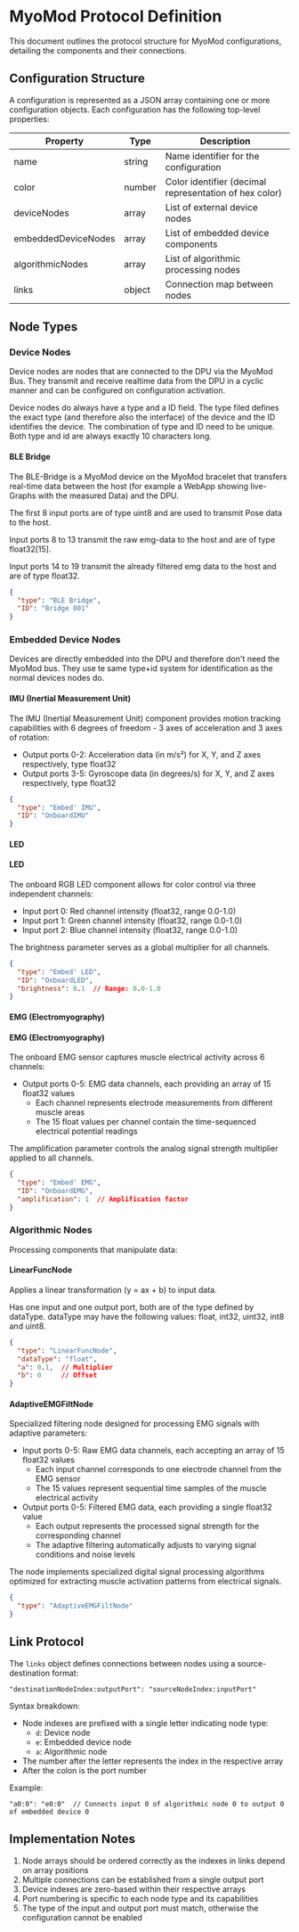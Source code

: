 # MyoMod Protocol Definition

This document outlines the protocol structure for MyoMod configurations, detailing the components and their connections.

## Configuration Structure

A configuration is represented as a JSON array containing one or more configuration objects. Each configuration has the following top-level properties:

| Property | Type | Description |
|----------|------|-------------|
| name | string | Name identifier for the configuration |
| color | number | Color identifier (decimal representation of hex color) |
| deviceNodes | array | List of external device nodes |
| embeddedDeviceNodes | array | List of embedded device components |
| algorithmicNodes | array | List of algorithmic processing nodes |
| links | object | Connection map between nodes |

## Node Types

### Device Nodes
Device nodes are nodes that are connected to the DPU via the MyoMod Bus. They transmit and receive realtime data from the DPU in a cyclic manner and can be configured on configuration activation.

Device nodes do always have a type and a ID field. The type filed defines the exact type (and therefore also the interface) of the device and the ID identifies the device. The combination of type and ID need to be unique.
Both type and id are always exactly 10 characters long.

#### BLE Bridge

The BLE-Bridge is a MyoMod device on the MyoMod bracelet that transfers real-time data between the host (for example a WebApp showing live-Graphs with the measured Data) and the DPU.

The first 8 input ports are of type uint8 and are used to transmit Pose data to the host.

Input ports 8 to 13 transmit the raw emg-data to the host and are of type float32[15].

Input ports 14 to 19 transmit the already filtered emg data to the host and are of type float32.

```json
{
  "type": "BLE Bridge",
  "ID": "Bridge 001"
}
```

### Embedded Device Nodes

Devices are directly embedded into the DPU and therefore don't need the MyoMod bus. They use te same type+id system for identification as the normal devices nodes do.

#### IMU (Inertial Measurement Unit)
The IMU (Inertial Measurement Unit) component provides motion tracking capabilities with 6 degrees of freedom - 3 axes of acceleration and 3 axes of rotation:

- Output ports 0-2: Acceleration data (in m/s²) for X, Y, and Z axes respectively, type float32
- Output ports 3-5: Gyroscope data (in degrees/s) for X, Y, and Z axes respectively, type float32


```json
{
  "type": "Embed' IMU",
  "ID": "OnboardIMU"
}
```

#### LED
#### LED
The onboard RGB LED component allows for color control via three independent channels:

- Input port 0: Red channel intensity (float32, range 0.0-1.0)
- Input port 1: Green channel intensity (float32, range 0.0-1.0)
- Input port 2: Blue channel intensity (float32, range 0.0-1.0)

The brightness parameter serves as a global multiplier for all channels.

```json
{
  "type": "Embed' LED",
  "ID": "OnboardLED",
  "brightness": 0.1  // Range: 0.0-1.0
}
```

#### EMG (Electromyography)
#### EMG (Electromyography)
The onboard EMG sensor captures muscle electrical activity across 6 channels:

- Output ports 0-5: EMG data channels, each providing an array of 15 float32 values
    - Each channel represents electrode measurements from different muscle areas
    - The 15 float values per channel contain the time-sequenced electrical potential readings

The amplification parameter controls the analog signal strength multiplier applied to all channels.


```json
{
  "type": "Embed' EMG",
  "ID": "OnboardEMG",
  "amplification": 1  // Amplification factor
}
```

### Algorithmic Nodes

Processing components that manipulate data:

#### LinearFuncNode
Applies a linear transformation (y = ax + b) to input data.

Has one input and one output port, both are of the type defined by dataType. dataType may have the following values: float, int32, uint32, int8 and uint8.

```json
{
  "type": "LinearFuncNode",
  "dataType": "float",
  "a": 0.1,  // Multiplier
  "b": 0     // Offset
}
```

#### AdaptiveEMGFiltNode
Specialized filtering node designed for processing EMG signals with adaptive parameters:

- Input ports 0-5: Raw EMG data channels, each accepting an array of 15 float32 values
    - Each input channel corresponds to one electrode channel from the EMG sensor
    - The 15 values represent sequential time samples of the muscle electrical activity
- Output ports 0-5: Filtered EMG data, each providing a single float32 value
    - Each output represents the processed signal strength for the corresponding channel
    - The adaptive filtering automatically adjusts to varying signal conditions and noise levels

The node implements specialized digital signal processing algorithms optimized for extracting muscle activation patterns from electrical signals.

```json
{
  "type": "AdaptiveEMGFiltNode"
}
```

## Link Protocol

The `links` object defines connections between nodes using a source-destination format:

```
"destinationNodeIndex:outputPort": "sourceNodeIndex:inputPort"
```

Syntax breakdown:
- Node indexes are prefixed with a single letter indicating node type:
  - `d`: Device node
  - `e`: Embedded device node
  - `a`: Algorithmic node
- The number after the letter represents the index in the respective array
- After the colon is the port number

Example:
```
"a0:0": "e0:0"  // Connects input 0 of algorithmic node 0 to output 0 of embedded device 0
```

## Implementation Notes

1. Node arrays should be ordered correctly as the indexes in links depend on array positions
2. Multiple connections can be established from a single output port
3. Device indexes are zero-based within their respective arrays
4. Port numbering is specific to each node type and its capabilities
5. The type of the input and output port must match, otherwise the configuration cannot be enabled
